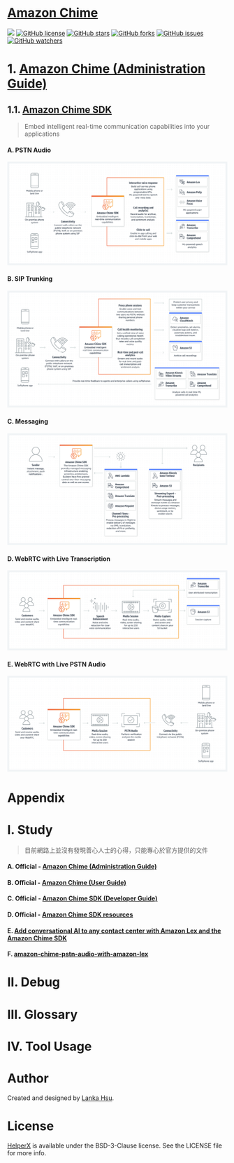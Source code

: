 # [Amazon Chime](https://aws.amazon.com/tw/chime/)

[![](https://img.shields.io/badge/Powered%20by-lankahsu%20-brightgreen.svg)](https://github.com/lankahsu520/HelperX)
[![GitHub license][license-image]][license-url]
[![GitHub stars][stars-image]][stars-url]
[![GitHub forks][forks-image]][forks-url]
[![GitHub issues][issues-image]][issues-image]
[![GitHub watchers][watchers-image]][watchers-image]

[license-image]: https://img.shields.io/github/license/lankahsu520/HelperX.svg
[license-url]: https://github.com/lankahsu520/HelperX/blob/master/LICENSE
[stars-image]: https://img.shields.io/github/stars/lankahsu520/HelperX.svg
[stars-url]: https://github.com/lankahsu520/HelperX/stargazers
[forks-image]: https://img.shields.io/github/forks/lankahsu520/HelperX.svg
[forks-url]: https://github.com/lankahsu520/HelperX/network
[issues-image]: https://img.shields.io/github/issues/lankahsu520/HelperX.svg
[issues-url]: https://github.com/lankahsu520/HelperX/issues
[watchers-image]: https://img.shields.io/github/watchers/lankahsu520/HelperX.svg
[watchers-url]: https://github.com/lankahsu520/HelperX/watchers

# 1. [Amazon Chime (Administration Guide)](https://docs.aws.amazon.com/chime/latest/ag/what-is-chime.html)

## 1.1. [Amazon Chime SDK](https://aws.amazon.com/chime/chime-sdk/)

> Embed intelligent real-time communication capabilities into your applications

#### A. PSTN Audio

![amazon_chime_sdk_pstn](./images/amazon_chime_sdk_pstn.png)

#### B. SIP Trunking

![amazon_chime_sdk_sip_trunking](./images/amazon_chime_sdk_sip_trunking.png)

#### C. Messaging

![amazon_chime_sdk_messaging](./images/amazon_chime_sdk_messaging.png)

#### D. WebRTC with Live Transcription

![amazon_chime_sdk_webrtc_with_live](./images/amazon_chime_sdk_webrtc_with_live.png)

#### E. WebRTC with Live PSTN Audio
![amazon_chime_sdk_webrtc_with_live](./images/amazon_chime_sdk_webrtc_with_pstn.png)




# Appendix

# I. Study

> 目前網路上並沒有發現善心人士的心得，只能專心於官方提供的文件

#### A. Official - [Amazon Chime (Administration Guide)](https://docs.aws.amazon.com/chime/latest/ag/what-is-chime.html)

#### B. Official - [Amazon Chime (User Guide)](https://docs.aws.amazon.com/chime/latest/ug/what-is-chime.html)

#### C. Official - [Amazon Chime SDK (Developer Guide)](https://docs.aws.amazon.com/chime-sdk/latest/dg/what-is-chime-sdk.html)

#### D. Official - [Amazon Chime SDK resources](https://aws.amazon.com/chime/chime-sdk/resources/)

#### E. [Add conversational AI to any contact center with Amazon Lex and the Amazon Chime SDK](https://aws.amazon.com/tw/blogs/machine-learning/add-conversational-ai-to-any-contact-center-with-amazon-lex-and-the-amazon-chime-sdk/)

#### F. [amazon-chime-pstn-audio-with-amazon-lex](https://github.com/aws-samples/amazon-chime-pstn-audio-with-amazon-lex)

# II. Debug

# III. Glossary

# IV. Tool Usage


# Author

Created and designed by [Lanka Hsu](lankahsu@gmail.com).

# License

[HelperX](https://github.com/lankahsu520/HelperX) is available under the BSD-3-Clause license. See the LICENSE file for more info.
